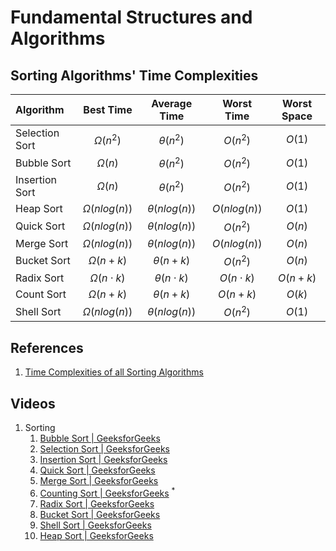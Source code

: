 
# Fundamental Structures and Algorithms


## Sorting Algorithms' Time Complexities


| Algorithm       | Best Time       | Average Time | Worst Time      | Worst Space|
|:----------------|:---------------:|:------------:|:---------------:|:----------:|
| Selection Sort	| $Ω(n^2)$        | $θ(n^2)$     | $O(n^2)$        |	$O(1)$    |
| Bubble Sort	   | $Ω(n)$          | $θ(n^2)$	   | $O(n^2)$        |	$O(1)$    |
| Insertion Sort  | $Ω(n)$	         | $θ(n^2)$     | $O(n^2)$        |	$O(1)$    |
| Heap Sort	      | $Ω(n log(n))$	| $θ(n log(n))$| $O(n log(n))$   |	$O(1)$    |
| Quick Sort      | $Ω(n log(n))$	| $θ(n log(n))$| $O(n^2)$        |	$O(n)$    |
| Merge Sort      | $Ω(n log(n))$	| $θ(n log(n))$| $O(n log(n))$   |	$O(n)$    |
| Bucket Sort     | $Ω(n +k)$       | $θ(n +k)$    | $O(n^2)$        |	$O(n)$    |
| Radix Sort      | $Ω(n \cdot k)$  |$θ(n \cdot k)$| $O(n \cdot k)$  |	$O(n + k)$|
| Count Sort      | $Ω(n + k)$	   | $θ(n +k)$    | $O(n +k)$       |	$O(k)$    |
| Shell Sort      | $Ω(n log(n))$	| $θ(n log(n))$| $O(n^2)$        |	$O(1)$    |

## References

1. [Time Complexities of all Sorting Algorithms](https://www.geeksforgeeks.org/time-complexities-of-all-sorting-algorithms/)

## Videos

1. Sorting
   1. [Bubble Sort | GeeksforGeeks](https://youtu.be/nmhjrI-aW5o)
   2. [Selection Sort | GeeksforGeeks](https://youtu.be/xWBP4lzkoyM)
   3. [Insertion Sort | GeeksforGeeks](https://youtu.be/OGzPmgsI-pQ)
   4. [Quick Sort | GeeksforGeeks](https://youtu.be/PgBzjlCcFvc)
   5. [Merge Sort | GeeksforGeeks](https://youtu.be/JSceec-wEyw)
   6. [Counting Sort | GeeksforGeeks](https://youtu.be/7zuGmKfUt7s) <sup>*</sup>
   7. [Radix Sort | GeeksforGeeks](https://youtu.be/nu4gDuFabIM)
   8. [Bucket Sort | GeeksforGeeks](https://youtu.be/VuXbEb5ywrU)
   9. [Shell Sort | GeeksforGeeks](https://youtu.be/SHcPqUe2GZM)
   10. [Heap Sort | GeeksforGeeks](https://youtu.be/MtQL_ll5KhQ)